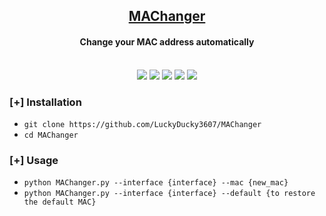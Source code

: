 <h2 align="center"><u>MAChanger</u></h2>

<h4 align="center"> Change your MAC address automatically </h4>

<p align="center">
<br>
    <img src="https://img.shields.io/badge/Author-Zeid-magenta?style=flat-square">
    <img src="https://img.shields.io/badge/Open%20Source-Yes-orange?style=flat-square">
    <img src="https://img.shields.io/badge/Maintained-Yes-cyan?style=flat-square">
    <img src="https://img.shields.io/badge/Made%20In-Turkey-green?style=flat-square">
    <img src="https://img.shields.io/badge/Written%20In-Python-blue?style=flat-square">
</p>

### [+] Installation
 - `git clone https://github.com/LuckyDucky3607/MAChanger`
 - `cd MAChanger`

### [+] Usage
 - `python MAChanger.py --interface {interface} --mac {new_mac}`
 - `python MAChanger.py --interface {interface} --default {to restore the default MAC}`

